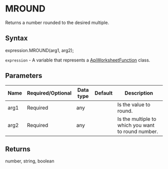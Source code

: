 # MROUND

Returns a number rounded to the desired multiple.

## Syntax

expression.MROUND(arg1, arg2);

`expression` - A variable that represents a [ApiWorksheetFunction](../ApiWorksheetFunction.md) class.

## Parameters

| **Name** | **Required/Optional** | **Data type** | **Default** | **Description** |
| ------------- | ------------- | ------------- | ------------- | ------------- |
| arg1 | Required | any |  | Is the value to round. |
| arg2 | Required | any |  | Is the multiple to which you want to round number. |

## Returns

number, string, boolean